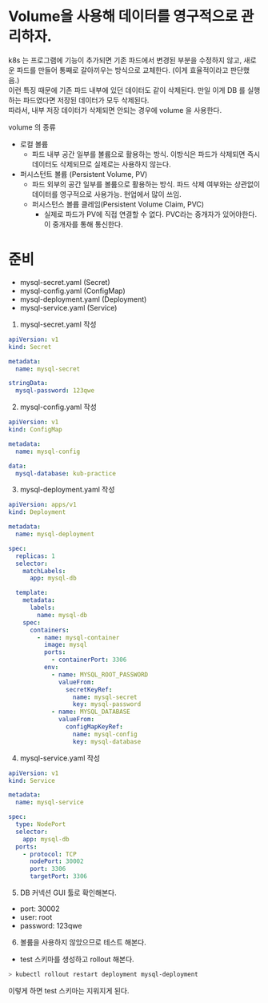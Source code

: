 # Volume을 사용해 데이터를 영구적으로 관리하자.

k8s 는 프로그램에 기능이 추가되면 기존 파드에서 변경된 부분을 수정하지 않고, 새로운 파드를 만들어 통째로 갈아끼우는 방식으로 교체한다. (이게 효율적이라고 판단했음.)  
이런 특징 때문에 기존 파드 내부에 있던 데이터도 같이 삭제된다. 만일 이게 DB 를 실행하는 파드였다면 저장된 데이터가 모두 삭제된다.  
따라서, 내부 저장 데이터가 삭제되면 안되는 경우에 volume 을 사용한다.

volume 의 종류

- 로컬 볼륨
  - 파드 내부 공간 일부를 볼륨으로 활용하는 방식. 이방식은 파드가 삭제되면 즉시 데이터도 삭제되므로 실제로는 사용하지 않는다.
- 퍼시스턴트 볼륨 (Persistent Volume, PV)
  - 파드 외부의 공간 일부를 볼륨으로 활용하는 방식. 파드 삭제 여부와는 상관없이 데이터를 영구적으로 사용가능. 현업에서 많이 쓰임.
  - 퍼시스턴스 볼륨 클레임(Persistent Volume Claim, PVC)
    - 실제로 파드가 PV에 직접 연결할 수 없다. PVC라는 중개자가 있어야한다. 이 중개자를 통해 통신한다.

# 준비

- mysql-secret.yaml (Secret)
- mysql-config.yaml (ConfigMap)
- mysql-deployment.yaml (Deployment)
- mysql-service.yaml (Service)

1. mysql-secret.yaml 작성

```yaml
apiVersion: v1
kind: Secret

metadata:
  name: mysql-secret

stringData:
  mysql-password: 123qwe
```

2. mysql-config.yaml 작성

```yaml
apiVersion: v1
kind: ConfigMap

metadata:
  name: mysql-config

data:
  mysql-database: kub-practice
```

3. mysql-deployment.yaml 작성

```yaml
apiVersion: apps/v1
kind: Deployment

metadata:
  name: mysql-deployment

spec:
  replicas: 1
  selector:
    matchLabels:
      app: mysql-db

  template:
    metadata:
      labels:
        name: mysql-db
    spec:
      containers:
        - name: mysql-container
          image: mysql
          ports:
            - containerPort: 3306
          env:
            - name: MYSQL_ROOT_PASSWORD
              valueFrom:
                secretKeyRef:
                  name: mysql-secret
                  key: mysql-password
            - name: MYSQL_DATABASE
              valueFrom:
                configMapKeyRef:
                  name: mysql-config
                  key: mysql-database
```

4. mysql-service.yaml 작성

```yaml
apiVersion: v1
kind: Service

metadata:
  name: mysql-service

spec:
  type: NodePort
  selector:
    app: mysql-db
  ports:
    - protocol: TCP
      nodePort: 30002
      port: 3306
      targetPort: 3306
```

5. DB 커넥션 GUI 툴로 확인해본다.

- port: 30002
- user: root
- password: 123qwe

6. 볼륨을 사용하지 않았으므로 테스트 해본다.

- test 스키마를 생성하고 rollout 해본다.

```bash
> kubectl rollout restart deployment mysql-deployment
```

이렇게 하면 test 스키마는 지워지게 된다.
